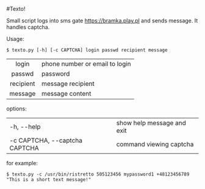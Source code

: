 #Texto!

Small script logs into sms gate https://bramka.play.pl and sends message.
It handles captcha.

Usage: 

`$ texto.py [-h] [-c CAPTCHA] login passwd recipient message`

| | |
|:-------:|------------------------------|
|login    |phone number or email to login|
|passwd   |password                      |
|recipient|message recipient             |
|message  |message content               |

options:

| | |
|-----------------------------|-------------------------------|
|-h, --help                   |show help message and exit     |
|-c CAPTCHA, --captcha CAPTCHA|command viewing captcha        |

for example:

`$ texto.py -c /usr/bin/ristretto 505123456 mypassword1 +48123456789 "This is a short text message!"`

